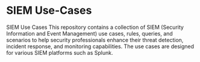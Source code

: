 # SIEM Use-Cases

SIEM Use Cases
This repository contains a collection of SIEM (Security Information and Event Management) use cases, rules, queries, and scenarios to help security professionals enhance their threat detection, incident response, and monitoring capabilities. The use cases are designed for various SIEM platforms such as Splunk. 

